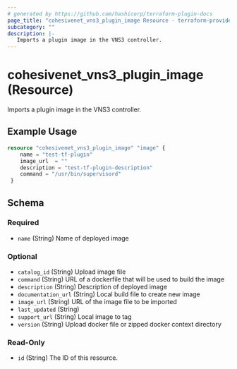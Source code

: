 ```yaml
---
# generated by https://github.com/hashicorp/terraform-plugin-docs
page_title: "cohesivenet_vns3_plugin_image Resource - terraform-provider-cohesivenet"
subcategory: ""
description: |-
   Imports a plugin image in the VNS3 controller.
---
```


# cohesivenet_vns3_plugin_image (Resource)

 Imports a plugin image in the VNS3 controller.

## Example Usage

```terraform
resource "cohesivenet_vns3_plugin_image" "image" {
    name = "test-tf-plugin"
    image_url  = ""
    description = "test-tf-plugin-description"
    command = "/usr/bin/supervisord"
 }
```

<!-- schema generated by tfplugindocs -->
## Schema

### Required

- `name` (String) Name of deployed image

### Optional

- `catalog_id` (String) Upload image file
- `command` (String) URL of a dockerfile that will be used to build the image
- `description` (String) Description of deployed image
- `documentation_url` (String) Local build file to create new image
- `image_url` (String) URL of the image file to be imported
- `last_updated` (String)
- `support_url` (String) Local image to tag
- `version` (String) Upload docker file or zipped docker context directory

### Read-Only

- `id` (String) The ID of this resource.



